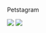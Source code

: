 Petstagram

<img src="https://github.com/niki9011/python-web-django/blob/main/petstagram/static/images/home-screen.png">
<img src="https://github.com/niki9011/python-web-django/blob/main/petstagram/static/images/profile-screen.png">
